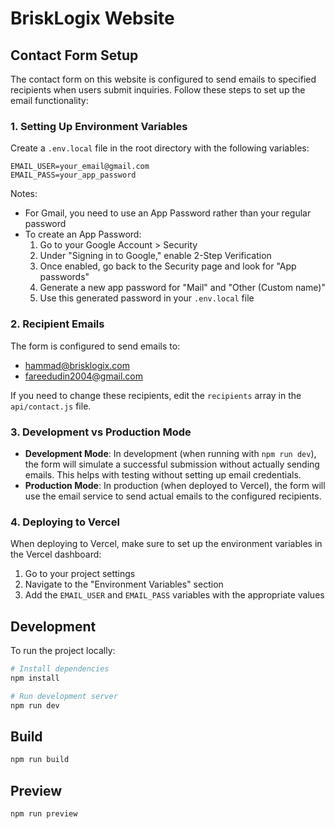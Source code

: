# BriskLogix Website

## Contact Form Setup

The contact form on this website is configured to send emails to specified recipients when users submit inquiries. Follow these steps to set up the email functionality:

### 1. Setting Up Environment Variables

Create a `.env.local` file in the root directory with the following variables:

```
EMAIL_USER=your_email@gmail.com
EMAIL_PASS=your_app_password
```

Notes:
- For Gmail, you need to use an App Password rather than your regular password
- To create an App Password:
  1. Go to your Google Account > Security
  2. Under "Signing in to Google," enable 2-Step Verification
  3. Once enabled, go back to the Security page and look for "App passwords"
  4. Generate a new app password for "Mail" and "Other (Custom name)"
  5. Use this generated password in your `.env.local` file

### 2. Recipient Emails

The form is configured to send emails to:
- hammad@brisklogix.com
- fareedudin2004@gmail.com

If you need to change these recipients, edit the `recipients` array in the `api/contact.js` file.

### 3. Development vs Production Mode

- **Development Mode**: In development (when running with `npm run dev`), the form will simulate a successful submission without actually sending emails. This helps with testing without setting up email credentials.
- **Production Mode**: In production (when deployed to Vercel), the form will use the email service to send actual emails to the configured recipients.

### 4. Deploying to Vercel

When deploying to Vercel, make sure to set up the environment variables in the Vercel dashboard:
1. Go to your project settings
2. Navigate to the "Environment Variables" section
3. Add the `EMAIL_USER` and `EMAIL_PASS` variables with the appropriate values

## Development

To run the project locally:

```bash
# Install dependencies
npm install

# Run development server
npm run dev
```

## Build

```bash
npm run build
```

## Preview

```bash
npm run preview
```
